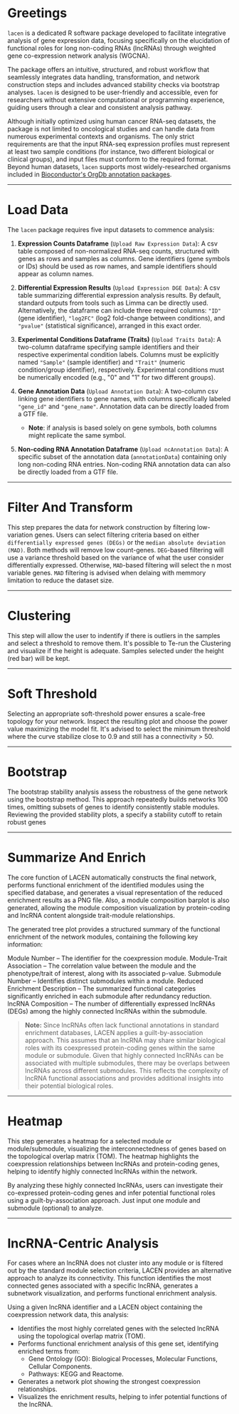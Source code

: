 # Greetings

`lacen` is a dedicated R software package developed to facilitate integrative analysis of gene expression data, focusing specifically on the elucidation of functional roles for long non-coding RNAs (lncRNAs) through weighted gene co-expression network analysis (WGCNA). 

The package offers an intuitive, structured, and robust workflow that seamlessly integrates data handling, transformation, and network construction steps and includes advanced stability checks via bootstrap analyses. `lacen` is designed to be user-friendly and accessible, even for researchers without extensive computational or programming experience, guiding users through a clear and consistent analysis pathway.

Although initially optimized using human cancer RNA-seq datasets, the package is not limited to oncological studies and can handle data from numerous experimental contexts and organisms. The only strict requirements are that the input RNA-seq expression profiles must represent at least two sample conditions (for instance, two different biological or clinical groups), and input files must conform to the required format. Beyond human datasets, `lacen` supports most widely-researched organisms included in [Bioconductor's OrgDb annotation packages](https://www.bioconductor.org/packages/release/BiocViews.html#___OrgDb).

---

# Load Data

The `lacen` package requires five input datasets to commence analysis:

1. **Expression Counts Dataframe** (`Upload Raw Expression Data`): A csv table composed of non-normalized RNA-seq counts, structured with genes as rows and samples as columns. Gene identifiers (gene symbols or IDs) should be used as row names, and sample identifiers should appear as column names.

2. **Differential Expression Results** (`Upload Expression DGE Data`): A csv table summarizing differential expression analysis results. By default, standard outputs from tools such as Limma can be directly used. Alternatively, the dataframe can include three required columns: `"ID"` (gene identifier), `"log2FC"` (log2 fold-change between conditions), and `"pvalue"` (statistical significance), arranged in this exact order.

3. **Experimental Conditions Dataframe (Traits)** (`Upload Traits Data`): A two-column dataframe specifying sample identifiers and their respective experimental condition labels. Columns must be explicitly named `"Sample"` (sample identifier) and `"Trait"` (numeric condition/group identifier), respectively. Experimental conditions must be numerically encoded (e.g., "0" and "1" for two different groups).

4. **Gene Annotation Data** (`Upload Annotation Data`): A two-column csv linking gene identifiers to gene names, with columns specifically labeled `"gene_id"` and `"gene_name"`. Annotation data can be directly loaded from a GTF file. 
   - **Note**: if analysis is based solely on gene symbols, both columns might replicate the same symbol.

5. **Non-coding RNA Annotation Dataframe** (`Upload ncAnnotation Data`): A specific subset of the annotation data (`annotationData`) containing only long non-coding RNA entries. Non-coding RNA annotation data can also be directly loaded from a GTF file. 

---

# Filter And Transform

This step prepares the data for network construction by filtering low-variation genes. Users can select filtering criteria based on either `differentially expressed genes (DEGs)` or the `median absolute deviation (MAD)`. Both methods will remove low count-genes. `DEG`-based filtering will use a variance threshold based on the variance of what the user consider differentially expressed. Otherwise, `MAD`-based filtering will select the n most variable genes. `MAD` filtering is advised when delaing with memmory limitation to reduce the dataset size.

---

# Clustering

This step will allow the user to indentify if there is outliers in the samples and select a threshold to remove them. It's possible to Te-run the Clustering and visualize if the height is adequate. Samples selected under the height (red bar) will be kept.

---

# Soft Threshold

Selecting an appropriate soft-threshold power ensures a scale-free topology for your network. Inspect the resulting plot and choose the power value maximizing the model fit. It's advised to select the minimum threshold where the curve stabilize close to 0.9 and still has a connectivity > 50.

---

# Bootstrap

The bootstrap stability analysis assess the robustness of the gene network using the bootstrap method. This approach repeatedly builds networks 100 times, omitting subsets of genes to identify consistently stable modules. Reviewing the provided stability plots, a specify a stability cutoff to retain robust genes

---

# Summarize And Enrich

The core function of LACEN automatically constructs the final network, performs functional enrichment of the identified modules using the specified database, and generates a visual representation of the reduced enrichment results as a PNG file. Also, a module composition barplot is also generated, allowing the module composition visualization by protein-coding and lncRNA content alongside trait-module relationships.

The generated tree plot provides a structured summary of the functional enrichment of the network modules, containing the following key information:

Module Number – The identifier for the coexpression module.
Module-Trait Association – The correlation value between the module and the phenotype/trait of interest, along with its associated p-value.
Submodule Number – Identifies distinct submodules within a module.
Reduced Enrichment Description – The summarized functional categories significantly enriched in each submodule after redundancy reduction.
lncRNA Composition – The number of differentially expressed lncRNAs (DEGs) among the highly connected lncRNAs within the submodule.

> **Note:** Since lncRNAs often lack functional annotations in standard enrichment databases, LACEN applies a guilt-by-association approach. This assumes that an lncRNA may share similar biological roles with its coexpressed protein-coding genes within the same module or submodule. Given that highly connected lncRNAs can be associated with multiple submodules, there may be overlaps between lncRNAs across different submodules. This reflects the complexity of lncRNA functional associations and provides additional insights into their potential biological roles.

---

# Heatmap 

This step generates a heatmap for a selected module or module/submodule, visualizing the interconnectedness of genes based on the topological overlap matrix (TOM). The heatmap highlights the coexpression relationships between lncRNAs and protein-coding genes, helping to identify highly connected lncRNAs within the network.

By analyzing these highly connected lncRNAs, users can investigate their co-expressed protein-coding genes and infer potential functional roles using a guilt-by-association approach. Just input one module and submodule (optional) to analyze.

---

# lncRNA-Centric Analysis

For cases where an lncRNA does not cluster into any module or is filtered out by the standard module selection criteria, LACEN provides an alternative approach to analyze its connectivity. This function identifies the most connected genes associated with a specific lncRNA, generates a subnetwork visualization, and performs functional enrichment analysis.

Using a given lncRNA identifier and a LACEN object containing the coexpression network data, this analysis:

- Identifies the most highly correlated genes with the selected lncRNA using the topological overlap matrix (TOM).
- Performs functional enrichment analysis of this gene set, identifying enriched terms from:
    - Gene Ontology (GO): Biological Processes, Molecular Functions, Cellular Components.
    - Pathways: KEGG and Reactome.
- Generates a network plot showing the strongest coexpression relationships.
- Visualizes the enrichment results, helping to infer potential functions of the lncRNA.
